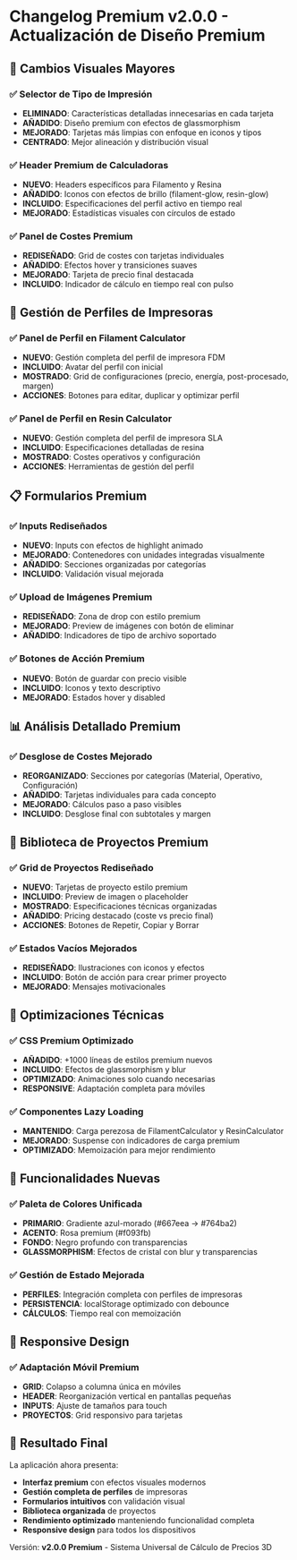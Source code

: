 # Changelog Premium v2.0.0 - Actualización de Diseño Premium

## 🎨 Cambios Visuales Mayores

### ✅ Selector de Tipo de Impresión
- **ELIMINADO**: Características detalladas innecesarias en cada tarjeta
- **AÑADIDO**: Diseño premium con efectos de glassmorphism
- **MEJORADO**: Tarjetas más limpias con enfoque en iconos y tipos
- **CENTRADO**: Mejor alineación y distribución visual

### ✅ Header Premium de Calculadoras
- **NUEVO**: Headers específicos para Filamento y Resina
- **AÑADIDO**: Iconos con efectos de brillo (filament-glow, resin-glow)  
- **INCLUIDO**: Especificaciones del perfil activo en tiempo real
- **MEJORADO**: Estadísticas visuales con círculos de estado

### ✅ Panel de Costes Premium
- **REDISEÑADO**: Grid de costes con tarjetas individuales
- **AÑADIDO**: Efectos hover y transiciones suaves
- **MEJORADO**: Tarjeta de precio final destacada
- **INCLUIDO**: Indicador de cálculo en tiempo real con pulso

## 🔧 Gestión de Perfiles de Impresoras

### ✅ Panel de Perfil en Filament Calculator
- **NUEVO**: Gestión completa del perfil de impresora FDM
- **INCLUIDO**: Avatar del perfil con inicial
- **MOSTRADO**: Grid de configuraciones (precio, energía, post-procesado, margen)
- **ACCIONES**: Botones para editar, duplicar y optimizar perfil

### ✅ Panel de Perfil en Resin Calculator  
- **NUEVO**: Gestión completa del perfil de impresora SLA
- **INCLUIDO**: Especificaciones detalladas de resina
- **MOSTRADO**: Costes operativos y configuración
- **ACCIONES**: Herramientas de gestión del perfil

## 📋 Formularios Premium

### ✅ Inputs Rediseñados
- **NUEVO**: Inputs con efectos de highlight animado
- **MEJORADO**: Contenedores con unidades integradas visualmente
- **AÑADIDO**: Secciones organizadas por categorías
- **INCLUIDO**: Validación visual mejorada

### ✅ Upload de Imágenes Premium
- **REDISEÑADO**: Zona de drop con estilo premium
- **MEJORADO**: Preview de imágenes con botón de eliminar
- **AÑADIDO**: Indicadores de tipo de archivo soportado

### ✅ Botones de Acción Premium
- **NUEVO**: Botón de guardar con precio visible
- **INCLUIDO**: Iconos y texto descriptivo
- **MEJORADO**: Estados hover y disabled

## 📊 Análisis Detallado Premium

### ✅ Desglose de Costes Mejorado
- **REORGANIZADO**: Secciones por categorías (Material, Operativo, Configuración)
- **AÑADIDO**: Tarjetas individuales para cada concepto
- **MEJORADO**: Cálculos paso a paso visibles
- **INCLUIDO**: Desglose final con subtotales y margen

## 📂 Biblioteca de Proyectos Premium

### ✅ Grid de Proyectos Rediseñado
- **NUEVO**: Tarjetas de proyecto estilo premium
- **INCLUIDO**: Preview de imagen o placeholder
- **MOSTRADO**: Especificaciones técnicas organizadas
- **AÑADIDO**: Pricing destacado (coste vs precio final)
- **ACCIONES**: Botones de Repetir, Copiar y Borrar

### ✅ Estados Vacíos Mejorados
- **REDISEÑADO**: Ilustraciones con iconos y efectos
- **INCLUIDO**: Botón de acción para crear primer proyecto
- **MEJORADO**: Mensajes motivacionales

## 🎯 Optimizaciones Técnicas

### ✅ CSS Premium Optimizado
- **AÑADIDO**: +1000 líneas de estilos premium nuevos
- **INCLUIDO**: Efectos de glassmorphism y blur
- **OPTIMIZADO**: Animaciones solo cuando necesarias
- **RESPONSIVE**: Adaptación completa para móviles

### ✅ Componentes Lazy Loading
- **MANTENIDO**: Carga perezosa de FilamentCalculator y ResinCalculator
- **MEJORADO**: Suspense con indicadores de carga premium
- **OPTIMIZADO**: Memoización para mejor rendimiento

## 🚀 Funcionalidades Nuevas

### ✅ Paleta de Colores Unificada
- **PRIMARIO**: Gradiente azul-morado (#667eea → #764ba2)
- **ACENTO**: Rosa premium (#f093fb)
- **FONDO**: Negro profundo con transparencias
- **GLASSMORPHISM**: Efectos de cristal con blur y transparencias

### ✅ Gestión de Estado Mejorada
- **PERFILES**: Integración completa con perfiles de impresoras
- **PERSISTENCIA**: localStorage optimizado con debounce
- **CÁLCULOS**: Tiempo real con memoización

## 📱 Responsive Design

### ✅ Adaptación Móvil Premium
- **GRID**: Colapso a columna única en móviles
- **HEADER**: Reorganización vertical en pantallas pequeñas
- **INPUTS**: Ajuste de tamaños para touch
- **PROYECTOS**: Grid responsivo para tarjetas

## 🎊 Resultado Final

La aplicación ahora presenta:
- **Interfaz premium** con efectos visuales modernos
- **Gestión completa de perfiles** de impresoras
- **Formularios intuitivos** con validación visual
- **Biblioteca organizada** de proyectos
- **Rendimiento optimizado** manteniendo funcionalidad completa
- **Responsive design** para todos los dispositivos

Versión: **v2.0.0 Premium** - Sistema Universal de Cálculo de Precios 3D
